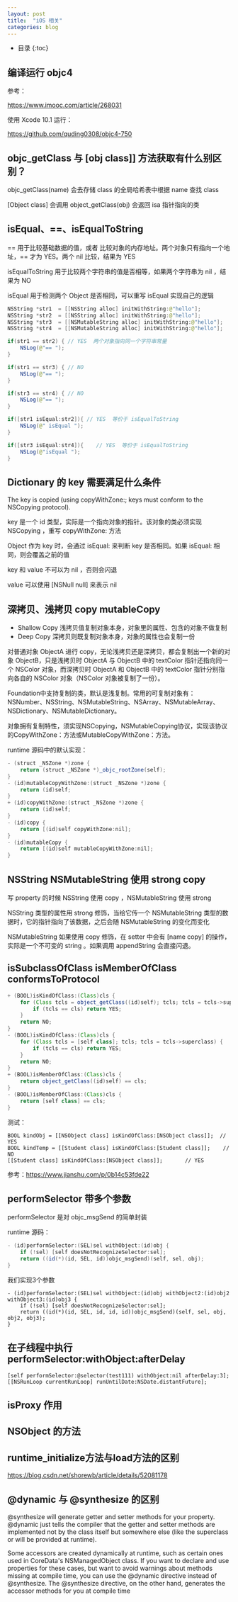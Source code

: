 ```yaml
---
layout: post
title:  "iOS 相关"
categories: blog
---
```


* 目录
{:toc}

## 编译运行 objc4

参考：

https://www.imooc.com/article/268031

使用 Xcode 10.1 运行：

https://github.com/quding0308/objc4-750


## objc_getClass 与 [obj class]] 方法获取有什么别区别？

objc_getClass(name) 会去存储 class 的全局哈希表中根据 name 查找 class

[Object class] 会调用  object_getClass(obj) 会返回 isa 指针指向的类


## isEqual、==、isEqualToString

== 用于比较基础数据的值，或者 比较对象的内存地址。两个对象只有指向一个地址，== 才为 YES。两个 nil 比较，结果为 YES

isEqualToString 用于比较两个字符串的值是否相等，如果两个字符串为 nil ，结果为 NO

isEqual 用于检测两个 Object 是否相同，可以重写 isEqual 实现自己的逻辑

``` java
NSString *str1  = [[NSString alloc] initWithString:@"hello"];
NSString *str2  = [[NSString alloc] initWithString:@"hello"];
NSString *str3  = [[NSMutableString alloc] initWithString:@"hello"];
NSString *str4  = [[NSMutableString alloc] initWithString:@"hello"];

if(str1 == str2) { // YES  两个对象指向同一个字符串常量
    NSLog(@"== ");
}

if(str1 == str3) { // NO
    NSLog(@"== ");
}

if(str3 == str4) { // NO
    NSLog(@"== ");
}

if([str1 isEqual:str2]){ // YES  等价于 isEqualToString
    NSLog(@" isEqual ");
}

if([str3 isEqual:str4]){    // YES  等价于 isEqualToString
    NSLog(@"isEqual ");
}

```

## Dictionary 的 key 需要满足什么条件

The key is copied (using copyWithZone:; keys must conform to the NSCopying protocol). 

key 是一个 id 类型，实际是一个指向对象的指针。该对象的类必须实现 NSCopying ，重写 copyWithZone: 方法

Object 作为 key 时，会通过 isEqual: 来判断 key 是否相同。如果 isEqual: 相同，则会覆盖之前的值

key 和 value 不可以为 nil ，否则会闪退

value 可以使用 [NSNull null] 来表示 nil

## 深拷贝、浅拷贝 copy mutableCopy

- Shallow Copy 浅拷贝值复制对象本身，对象里的属性、包含的对象不做复制
- Deep Copy 深拷贝则既复制对象本身，对象的属性也会复制一份

对普通对象 ObjectA 进行 copy，无论浅拷贝还是深拷贝，都会复制出一个新的对象 ObjectB，只是浅拷贝时 ObjectA 与 ObjectB 中的 textColor 指针还指向同一个 NSColor 对象，而深拷贝时 ObjectA 和 ObjectB 中的 textColor 指针分别指向各自的 NSColor 对象（NSColor 对象被复制了一份）。

Foundation中支持复制的类，默认是浅复制。常用的可复制对象有：NSNumber、NSString、NSMutableString、NSArray、NSMutableArray、NSDictionary、NSMutableDictionary。

对象拥有复制特性，须实现NSCopying，NSMutableCopying协议，实现该协议的CopyWithZone：方法或MutableCopyWithZone：方法。

runtime 源码中的默认实现：
``` java
- (struct _NSZone *)zone {
    return (struct _NSZone *)_objc_rootZone(self);
}
- (id)mutableCopyWithZone:(struct _NSZone *)zone {
    return (id)self;
}
+ (id)copyWithZone:(struct _NSZone *)zone {
    return (id)self;
}
- (id)copy {
    return [(id)self copyWithZone:nil];
}
- (id)mutableCopy {
    return [(id)self mutableCopyWithZone:nil];
}
```

## NSString NSMutableString 使用 strong copy

写 property 的时候 NSString 使用 copy ，NSMutableString 使用 strong

NSString 类型的属性用 strong 修饰，当给它传一个 NSMutableString 类型的数据时，它的指针指向了该数据，之后会随 NSMutableString 的变化而变化

NSMutableString 如果使用 copy 修饰，在 setter 中会有 [name copy] 的操作，实际是一个不可变的 string 。如果调用 appendString 会直接闪退。 


## isSubclassOfClass isMemberOfClass conformsToProtocol

``` java
+ (BOOL)isKindOfClass:(Class)cls {
    for (Class tcls = object_getClass((id)self); tcls; tcls = tcls->superclass) {
        if (tcls == cls) return YES;
    }
    return NO;
}
- (BOOL)isKindOfClass:(Class)cls {
    for (Class tcls = [self class]; tcls; tcls = tcls->superclass) {
        if (tcls == cls) return YES;
    }
    return NO;
}
+ (BOOL)isMemberOfClass:(Class)cls {
    return object_getClass((id)self) == cls;
}
- (BOOL)isMemberOfClass:(Class)cls {
    return [self class] == cls;
}
```

测试：

```
BOOL kindObj = [[NSObject class] isKindOfClass:[NSObject class]];  // YES
BOOL kindTemp = [[Student class] isKindOfClass:[Student class]];    // NO
[[Student class] isKindOfClass:[NSObject class]];       // YES
```

参考：https://www.jianshu.com/p/0b14c53fde22

## performSelector 带多个参数

performSelector 是对 objc_msgSend 的简单封装

runtime 源码：
``` java
- (id)performSelector:(SEL)sel withObject:(id)obj {
    if (!sel) [self doesNotRecognizeSelector:sel];
    return ((id(*)(id, SEL, id))objc_msgSend)(self, sel, obj);
}
```

我们实现3个参数

```
- (id)performSelector:(SEL)sel withObject:(id)obj withObject2:(id)obj2 withObject3:(id)obj3 {
    if (!sel) [self doesNotRecognizeSelector:sel];
    return ((id(*)(id, SEL, id, id, id))objc_msgSend)(self, sel, obj, obj2, obj3);
}
```

## 在子线程中执行 performSelector:withObject:afterDelay

```
[self performSelector:@selector(test111) withObject:nil afterDelay:3];
[[NSRunLoop currentRunLoop] runUntilDate:NSDate.distantFuture];
```


## isProxy 作用


## NSObject 的方法


## runtime_initialize方法与load方法的区别

https://blog.csdn.net/shorewb/article/details/52081178

## @dynamic 与 @synthesize 的区别

@synthesize will generate getter and setter methods for your property. @dynamic just tells the compiler that the getter and setter methods are implemented not by the class itself but somewhere else (like the superclass or will be provided at runtime).

Some accessors are created dynamically at runtime, such as certain ones used in CoreData's NSManagedObject class. If you want to declare and use properties for these cases, but want to avoid warnings about methods missing at compile time, you can use the @dynamic directive instead of @synthesize.
The @synthesize directive, on the other hand, generates the accessor methods for you at compile time